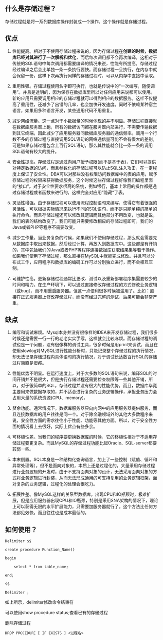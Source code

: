 ## 什么是存储过程？

存储过程就是将一系列数据库操作封装成一个操作，这个操作就是存储过程。

## 优点

1. 性能提高。相对于不使用存储过程来说的，因为存储过程在**创建的时候，数据库已经对其进行了一次解析和优化**，而后每次调用都不会再次编译，这相对于传统的SQL语句中每次调用都需要编译的情况来说，性能有所提高，存储过程经过编译之后会比单独一条一条执行要快。而存储过程一旦执行，在内存中就会保留一份，这样下次再执行同样的存储过程时，可以从内存中直接中读取。

2.  重用性强。存储过程使用名字即可执行，也就是传说中的“一次编写，随便调用”。并且是透明的，因为保存在数据库里所以对任何应用来说都可以使用。新的应用只需要调用相应的存储过程就可以得到相应的数据服务。这样不仅提高了重用性，还减少了出错的几率，也会加快开发速度。同时不依赖某种宿主语言，如果用多种语言开发，某些通用代码不用重复。

3. 减少网络流量。这一点对于小数据量的时候体现的并不明显。存储过程直接就在数据库服务器上跑，所有的数据访问都在服务器内部进行，不需要传输数据到其它终端，因此减少了应用服务器同数据库服务器的通信频率。调用一个行数不多的存储过程与直接调用SQL语句的网络通信量可能不会有很大的差别，可是如果存储过程包含上百行SQL语句，那么其性能就会比一条一条的调用SQL语句有较大的提升。

4.  安全性提高。存储过程是通过向用户授予权限(而不是基于表)，它们可以提供对特定数据的访问，而且参数化的存储过程可以防止SQL注入攻击，在一定程度上保证了安全性。DBA可以对那些没有权限访问数据库中的表的应用，赋予存储过程的权限来获得数据服务，这个时候这些存储过程好像我们编程里面的“接口”。对于安全性要求很高的系统，例如银行，基本上常用的操作都是通过存储过程或者函数来进行的，这样完全对应用”隐藏“了表。

5.  灵活性增强。由于存储过程可以使用流程控制语句来编写，使得它有着很强的灵活性，可以根据实际情况来执行不同的SQL语句，而不是只能单纯的简单的执行命令。而且存储过程还可以修改其逻辑而其他部分不用改变，也就是说，我们的表的结构改变了，我们可能只需要修改相应的存储过程即可，我们的Java或者PHP等程序不需要改变。

6.  减少工作量。当业务复杂的时候，如果我们不使用存储过程，那么就会需要先从数据库中取出来数据，然后经过计算，再放入到数据库中。这些都是有开销的，其中包括我们的Java或者PHP等程序连接数据库获取结果集等若干操作。如果我们使用了存储过程，那么直接在MySQL中就能完成修改。并且可以分布式工作，应用程序和数据库的编码工作可以分别独立进行，而不会相互压制。

7. 可维护性高。更新存储过程通常比更改、测试以及重新部署程序集需要较少的时间和精力。在生产环境下，可以通过直接修改存储过程的方式修改业务逻辑（或bug），而不用重启服务器。但这一点便利很多时候被滥用了。比如：直接在正式服务器上修改存储过程，而没有经过完整的测试，后果可能会非常严重。

## 缺点

1. 编写和调试麻烦。Mysql本身并没有很像样的IDEA来开发存储过程，我们很多时候还是需要一行一行的老老实实手写，这样就会比较麻烦。而存储过程的调试也是一个问题，没有很像样的调试工具，很多时候是用print来调试，而且在使用slowlog对MySQL进行性能分析时，只能记录整个存储过程的执行情况，却无法记录存储过程内具体语句的执行情况，对于调试长达数百行SQL的存储过程简直是蛋疼。

2. 性能优势不明显。在运行速度上，对于大多数的SQL语句来说，编译SQL的时间开销并不是很大，但是执行存储过程还需要检查权限等一些其他开销，所以，对于很简单的SQL，存储过程并没有很大的性能优势。而且，数据库毕竟主要用来做数据存取的，并不适合进行复杂的业务逻辑操作，承担业务压力会占用大量的系统资源(CPU、memory)。

3.  赘余功能。通常情况下，数据库服务器只向内网中的应用服务器提供服务，而且连接数据库的用户往往是同一个。对于除金融领域外的其他大多数程序来说，安全性方面的需求往往小于性能、功能等其他方面。所以，对于安全性方面的情况看上去很好，实际上优点有些多余。

4. 可移植性差。当我们的程序要更换数据库的时候，它的移植性相对于不适用存储过程要更复杂。而且MySQL的存储过程功能比起Oracle、SQL-server都要较弱一些。

5. 本末倒置。SQL本身是一种结构化查询语言，加上了一些控制（赋值、循环和异常处理等），但不是面向对象的，本质上还是过程化的，大量采用存储过程进行业务逻辑的开发时，由于不支持面向对象的设计，无法采用面向对象的方式将业务逻辑进行封装，从而无法形成通用的可支持复用的业务逻辑框架，面对复杂的业务逻辑，过程化的处理会很吃力。

6. 拓展性差。像MySQL这样的关系型数据库，出现CPU和IO瓶颈时，极难扩展，但是应用服务器出现CPU和IO瓶颈，特别是采用SNA架构的情况下，理论上可以获得无限的水平扩展能力，只需要加服务器就行了。这个方法比任何方法都见效快，而且往往也是成本最低的。

## 如何使用？

```mysql
Delimiter $$ 

create procedure Function_Name()

begin

	select * from table_name;

end;

$$

Delimiter ;
```

如上所示，delimiter修改命令结束符



可以使用show procedure status;查看已有的存储过程

删除存储过程

```mysql
DROP PROCEDURE [ IF EXISTS ] <过程名>
```

